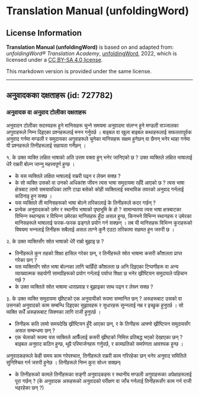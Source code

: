 # Translation Manual (unfoldingWord)

## License Information

**Translation Manual (unfoldingWord)** is based on and adapted from: _unfoldingWord® Translation Academy_, [unfoldingWord](https://unfoldingword.org/utw), 2022, which is licensed under a [CC BY-SA 4.0 license](https://creativecommons.org/licenses/by-sa/4.0/legalcode.en).

This markdown version is provided under the same license.



--------------------------------

## अनुवादकका दक्षताहरू (id: 727782)

### अनुवादक वा अनुवाद टोलीका दक्षताहरू

अनुवादन टोलीका सदस्यहरू हुने मानिसहरू चुन्‍ने समयमा अनुवादमा संलग्‍न हुने मण्‍डली सञ्‍जालका अगुवाहरूले निम्‍न दिइएका प्रश्‍नहरूलाई मनन गर्नुपर्छ । बाइबल वा खुला बाइबल कथाहरूलाई सफलतापूर्वक अनुवाद गर्नमा मण्‍डली र समुदायका अगुवाहरूले चुनेका मानिसहरू सक्षम हुनेछन् वा छैनन् भनेर थाहा गर्नमा यी प्रश्‍नहरूले तिनीहरूलाई सहायता गर्नेछन् ।

१. के उक्त व्यक्ति लक्षित भाषाको अति उत्तम वक्ता हुन् भनेर जानिएको छ ? उक्त व्यक्तिले लक्षित भाषालाई धेरै राम्ररी बोल्‍न जान्‍नु महत्त्वपूर्ण हुन्छ ।

* के यस व्यक्तिले लक्षित भाषालाई राम्ररी पढ्न र लेख्‍न सक्‍छ ?
* के सो व्यक्ति उसको वा उनको अधिकांश जीवन त्यस भाषा समुदायमा रहँदै आएको छ ? त्यस भाषा क्षेत्रबाट लामो समयावधिका लागि टाढा बसेको कोही व्यक्तिलाई स्वभाविक तवरको अनुवाद गर्नलाई कठिनाइ हुन सक्‍छ ।
* यस व्यक्तिले ती मानिसहरूको भाषा बोल्‍ने तरिकालाई के तिनीहरूले कदर गर्छन् ?
* प्रत्येक अनुवादकको उमेर र स्थानीय भाषाको पृष्‍ठभूमि के हो ? सामान्यतया त्यस भाषा क्षत्रबाटका विभिन्‍न स्थानहरू र विभिन्‍न उमेरका मानिसहरू हुँदा असल हुन्छ, किनभने विभिन्‍न स्थानहरू र उमेरका मानिसहरूले भाषालाई फरक‍\-फरक ढङ्गले प्रयोग गर्न सक्‍छन् । तब यी मानिसहरू विभिन्‍न कुराहरूको विषयमा भन्‍नलाई तिनीहरू सबैलाई असल लाग्‍ने कुनै एउटा तरिकामा सहमत हुन जरुरी छ ।

२. के उक्त व्यक्तिसँग स्रोत भाषाको धेरै राम्रो बुझाइ छ ?

* तिनीहरूले कुन तहको शिक्षा हासिल गरेका छन्, र तिनीहरूले स्रोत भाषामा कसरी कौशलता प्राप्‍त गरेका छन् ?
* यस व्यक्तिसँग स्रोत भाषा बोल्‍नका लागि चाहिँदो कौशलता छ अनि दिइएका टिप्‍पणीहरू वा अन्य व्याख्यात्मक सहयोगी सामग्रीहरूको प्रयोग गर्नलाई पर्याप्‍त शिक्षा छ भनेर ख्रीष्‍टियन समुदायले पहिचान गर्छ ?
* के उक्त व्यक्तिले स्रोत भाषामा धाराप्रवाह र बुझाइका साथ पढ्न र लेख्‍न सक्‍छ ?

३. के उक्त व्यक्ति समुदायमा ख्रीष्‍टको एक अनुयायीको रूपमा सम्‍मानित छन् ? अरूहरूबाट उसको वा उसनको अनुवादको काम सम्बन्धि दिइएका सुझावहरू र सुधारहरू सुन्‍नलाई नम्र र इच्‍छुक हुनुपर्छ । सो व्यक्ति सधैँ अरूहरूबाट सिक्‍नका लागि राजी हुनुपर्छ ।

* तिनीहरू कति लामो समयदेखि ख्रीष्‍टियन हुँदै आएका छन्, र के तिनीहरू आफ्‍नो ख्रीष्‍टियन समुदायसँग असल सम्बन्धमा छन् ?
* एक चेलाको रूपमा यस व्यक्तिले आफैँलाई कसरी ख्रीष्‍टको निमित्त प्रतिबद्ध भएको देखाएका छन् ? बाइबल अनुवाद कठिन हुन्छ, थुप्रै परिमार्जनहरू गर्नुपर्छ, र कामप्रतिको समर्पणता आवश्‍यक हुन्छ ।

अनुवादकहरूले केही समय काम गरेपश्‍चात, तिनीहरूले राम्ररी काम गरिरहेका छन् भनेर अनुवाद समितिले सुनिश्‍चित गर्न जरुरी हुनेछ । तिनीहरूले निम्‍न कुरा सोध्‍न सक्‍छन्ः

* के तिनीहरूको कामले तिनीहरूका सङ्गी अनुवादकहरू र स्थानीय मण्‍डली अगुवाहरूका अपेक्षाहरूलाई पूरा गर्छन् ? (के अनुवादक अरूहरूको अनुवादको परीक्षण वा जाँच गर्नलाई तिनीहरूसँग काम गर्न राजी भइरहेका छन् ?)


